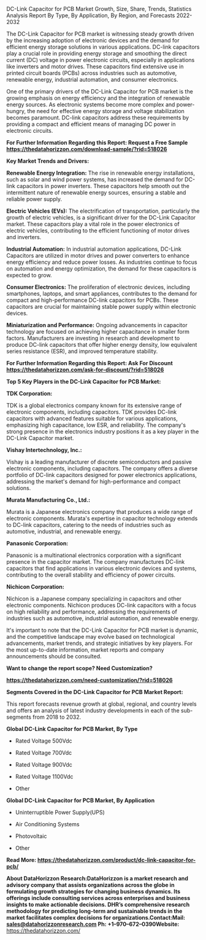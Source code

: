 DC-Link Capacitor for PCB Market Growth, Size, Share, Trends, Statistics
Analysis Report By Type, By Application, By Region, and Forecasts
2022-2032

The DC-Link Capacitor for PCB market is witnessing steady growth driven
by the increasing adoption of electronic devices and the demand for
efficient energy storage solutions in various applications. DC-link
capacitors play a crucial role in providing energy storage and smoothing
the direct current (DC) voltage in power electronic circuits, especially
in applications like inverters and motor drives. These capacitors find
extensive use in printed circuit boards (PCBs) across industries such as
automotive, renewable energy, industrial automation, and consumer
electronics.

One of the primary drivers of the DC-Link Capacitor for PCB market is
the growing emphasis on energy efficiency and the integration of
renewable energy sources. As electronic systems become more complex and
power-hungry, the need for effective energy storage and voltage
stabilization becomes paramount. DC-link capacitors address these
requirements by providing a compact and efficient means of managing DC
power in electronic circuits.

**For Further Information Regarding this Report: Request a Free Sample
<https://thedatahorizzon.com/download-sample/?rid=518026>**

**Key Market Trends and Drivers:**

**Renewable Energy Integration:** The rise in renewable energy
installations, such as solar and wind power systems, has increased the
demand for DC-link capacitors in power inverters. These capacitors help
smooth out the intermittent nature of renewable energy sources, ensuring
a stable and reliable power supply.

**Electric Vehicles (EVs):** The electrification of transportation,
particularly the growth of electric vehicles, is a significant driver
for the DC-Link Capacitor market. These capacitors play a vital role in
the power electronics of electric vehicles, contributing to the
efficient functioning of motor drives and inverters.

**Industrial Automation:** In industrial automation applications,
DC-Link Capacitors are utilized in motor drives and power converters to
enhance energy efficiency and reduce power losses. As industries
continue to focus on automation and energy optimization, the demand for
these capacitors is expected to grow.

**Consumer Electronics:** The proliferation of electronic devices,
including smartphones, laptops, and smart appliances, contributes to the
demand for compact and high-performance DC-link capacitors for PCBs.
These capacitors are crucial for maintaining stable power supply within
electronic devices.

**Miniaturization and Performance:** Ongoing advancements in capacitor
technology are focused on achieving higher capacitance in smaller form
factors. Manufacturers are investing in research and development to
produce DC-link capacitors that offer higher energy density, low
equivalent series resistance (ESR), and improved temperature stability.

**For Further Information Regarding this Report: Ask For Discount
<https://thedatahorizzon.com/ask-for-discount/?rid=518026>**

**Top 5 Key Players in the DC-Link Capacitor for PCB Market:**

**TDK Corporation:**

TDK is a global electronics company known for its extensive range of
electronic components, including capacitors. TDK provides DC-link
capacitors with advanced features suitable for various applications,
emphasizing high capacitance, low ESR, and reliability. The company's
strong presence in the electronics industry positions it as a key player
in the DC-Link Capacitor market.

**Vishay Intertechnology, Inc.:**

Vishay is a leading manufacturer of discrete semiconductors and passive
electronic components, including capacitors. The company offers a
diverse portfolio of DC-link capacitors designed for power electronics
applications, addressing the market's demand for high-performance and
compact solutions.

**Murata Manufacturing Co., Ltd.:**

Murata is a Japanese electronics company that produces a wide range of
electronic components. Murata's expertise in capacitor technology
extends to DC-link capacitors, catering to the needs of industries such
as automotive, industrial, and renewable energy.

**Panasonic Corporation:**

Panasonic is a multinational electronics corporation with a significant
presence in the capacitor market. The company manufactures DC-link
capacitors that find applications in various electronic devices and
systems, contributing to the overall stability and efficiency of power
circuits.

**Nichicon Corporation:**

Nichicon is a Japanese company specializing in capacitors and other
electronic components. Nichicon produces DC-link capacitors with a focus
on high reliability and performance, addressing the requirements of
industries such as automotive, industrial automation, and renewable
energy.

It's important to note that the DC-Link Capacitor for PCB market is
dynamic, and the competitive landscape may evolve based on technological
advancements, market trends, and strategic initiatives by key players.
For the most up-to-date information, market reports and company
announcements should be consulted.

**Want to change the report scope? Need Customization?**

**<https://thedatahorizzon.com/need-customization/?rid=518026>**

**Segments Covered in the DC-Link Capacitor for PCB Market Report:**

This report forecasts revenue growth at global, regional, and country
levels and offers an analysis of latest industry developments in each of
the sub-segments from 2018 to 2032.

**Global DC-Link Capacitor for PCB Market, By Type**

-   Rated Voltage 500Vdc

-   Rated Voltage 700Vdc

-   Rated Voltage 900Vdc

-   Rated Voltage 1100Vdc

-   Other

**Global DC-Link Capacitor for PCB Market, By Application**

-   Uninterruptible Power Supply(UPS)

-   Air Conditioning Systems

-   Photovoltaic

-   Other

**Read More:
<https://thedatahorizzon.com/product/dc-link-capacitor-for-pcb/>**

**About DataHorizzon Research:**DataHorizzon is a market research and
advisory company that assists organizations across the globe in
formulating growth strategies for changing business dynamics. Its
offerings include consulting services across enterprises and business
insights to make actionable decisions. DHR’s comprehensive research
methodology for predicting long-term and sustainable trends in the
market facilitates complex decisions for organizations.**Contact:Mail:**
<sales@datahorizzonresearch.com> **Ph:** +1–970–672–0390**Website:**
<https://thedatahorizzon.com/>
